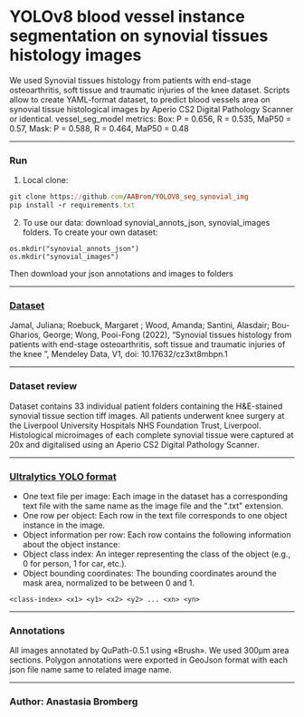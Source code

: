 # YOLOv8 blood vessel instance segmentation on synovial tissues histology images
We used Synovial tissues histology from patients with end-stage osteoarthritis, soft tissue and traumatic injuries of the knee dataset. Scripts allow to create YAML-format dataset, to predict blood vessels area on synovial tissue histological images by Aperio CS2 Digital Pathology Scanner or identical.
vessel_seg_model metrics: Box: P = 0.656, R = 0.535, MaP50 = 0.57, Mask: P = 0.588, R = 0.464, MaP50 = 0.48
______________________________________________________________________________
### Run
1. Local clone:
```ruby
git clone https://github.com/AABrom/YOLOV8_seg_synovial_img
pip install -r requirements.txt
```
2. To use our data: download synovial_annots_json, synovial_images folders. To create your own dataset:
```
os.mkdir("synovial_annots_json")
os.mkdir("synovial_images")
```
Then download your json annotations and images to folders
______________________________________________________________________________
### [Dataset](https://data.mendeley.com/datasets/cz3xt8mbpn/1)
Jamal, Juliana; Roebuck, Margaret ; Wood, Amanda; Santini, Alasdair; Bou-Gharios, George; Wong, Pooi-Fong (2022), “Synovial tissues histology from patients with end-stage osteoarthritis, soft tissue and traumatic injuries of the knee ”, Mendeley Data, V1, doi: 10.17632/cz3xt8mbpn.1
______________________________________________________________________________
### Dataset review
Dataset contains 33 individual patient folders containing the H&E-stained synovial tissue section tiff images. All patients underwent knee surgery at the Liverpool University Hospitals NHS Foundation Trust, Liverpool. Histological microimages of each complete synovial tissue were captured at 20x and digitalised using an Aperio CS2 Digital Pathology Scanner.
______________________________________________________________________________
### [Ultralytics YOLO format](https://docs.ultralytics.com/datasets/segment/)
- One text file per image: Each image in the dataset has a corresponding text file with the same name as the image file and the ".txt" extension.
- One row per object: Each row in the text file corresponds to one object instance in the image.
- Object information per row: Each row contains the following information about the object instance:
- Object class index: An integer representing the class of the object (e.g., 0 for person, 1 for car, etc.).
- Object bounding coordinates: The bounding coordinates around the mask area, normalized to be between 0 and 1.
```
<class-index> <x1> <y1> <x2> <y2> ... <xn> <yn>
```
______________________________________________________________________________
### Annotations
All images annotated by QuPath-0.5.1 using «Brush». We used 300μm area sections. Polygon annotations were exported in GeoJson format with each json file name same to related image name.
______________________________________________________________________________
### Author: Anastasia Bromberg 
